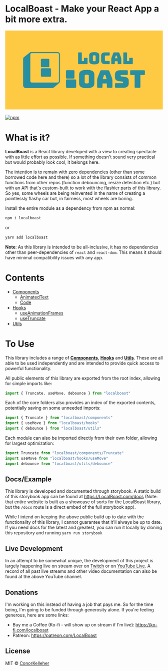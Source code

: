 <!--- Autogenerated Readme. Do not edit. Edit the templates or config files instead. --->
# LocalBoast - Make your React App a bit more extra.

![BannerImage](assets/icons/ColourSolidWide.jpeg)

[![npm](https://img.shields.io/npm/dm/localboast)](https://www.npmjs.com/package/localboast)

# What is it?

**LocalBoast** is a React library developed with a view to creating spectacle with as little effort as possible. If something doesn't sound very practical but would probably look cool, it belongs here.

The intention is to remain with zero dependencies (other than some borrowed code here and there) so a lot of the library consists of common functions from other repos (function debouncing, resize detection etc.) but with an API that's custom-built to work with the flashier parts of this library. So yes, some wheels are being reinvented in the name of creating a pointlessly flashy car but, in fairness, most wheels are boring.

Install the entire module as a dependency from npm as normal:

```bash
npm i localboast
```

or

```bash
yarn add localboast
```

**Note**: As this library is intended to be all-inclusive, it has no dependencies other than peer-dependencies of `react` and `react-dom`. This means it should have minimal compatibility issues with any app.

# Contents

- [Components](src/components)
	- [AnimatedText](src/components/AnimatedText)
	- [Code](src/components/Code)
- [Hooks](src/hooks)
	- [useAnimationFrames](src/hooks/useAnimationFrames)
	- [useTruncate](src/hooks/useTruncate)
- [Utils](src/utils)
	

# To Use

This library includes a range of [**Components**](https://github.com/ConorKelleher/localboast/tree/main/src/components), [**Hooks**](https://github.com/ConorKelleher/localboast/tree/main/src/hooks) and [**Utils**](https://github.com/ConorKelleher/localboast/tree/main/src/utils). These are all able to be used independently and are intended to provide quick access to powerful functionality.

All public elements of this library are exported from the root index, allowing for simple imports like:

```javascript
import { Truncate, useMove, debounce } from "localboast"
```

Each of the core folders also provides an index of the exported contents, potentially saving on some unneeded imports:

```javascript
import { Truncate } from "localboast/components"
import { useMove } from "localboast/hooks"
import { debounce } from "localboast/utils"
```

Each module can also be imported directly from their own folder, allowing for largest optimization:

```javascript
import Truncate from "localboast/components/Truncate"
import useMove from "localboast/hooks/useMove"
import debounce from "localboast/utils/debounce"
```

## Docs/Example

This library is developed and documented through storybook.
A static build of this storybook app can be found at https://LocalBoast.com/docs
(Note: that entire website is built as a showcase of sorts for the LocalBoast library, but the `/docs` route is a direct embed of the full storybook app).

While I intend on keeping the above public build up to date with the functionality of this library, I cannot guarantee that it'll always be up to date. If you need docs for the latest and greatest, you can run it locally by cloning this repository and running `yarn run storybook`

## Live Development

In an attempt to be somewhat unique, the development of this project is largely happening live on stream over on [Twitch](https://twitch.tv/localboast1) or on [YouTube Live](http://youtube.com/channel/UCt-IaL4qQsOU6_rbS7zky1Q/live). A record of all past live streams and other video documentation can also be found at the above YouTube channel.

## Donations

I'm working on this instead of having a job that pays me. So for the time being, I'm going to be funded through generosity alone. If you're feeling generous, here are some links:

- Buy me a Coffee (Ko-fi - will show up on stream if I'm live): https://ko-fi.com/localboast
- Patreon: https://patreon.com/LocalBoast

## License

MIT © [ConorKelleher](https://github/com/ConorKelleher)
